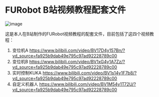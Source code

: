 # FURobot B站视频教程配套文件
![image](https://user-images.githubusercontent.com/5395193/229736625-be3af4aa-3dc4-45bf-8b18-3f309770b894.png)

这是本人在B站制作的FURobot视频教程的配套文件，目前包括了这四个视频教程：
1. 变位机A https://www.bilibili.com/video/BV17D4y157Bn/?vd_source=fa925b9dab49e795c97ad92228789c00
2. 变位机B https://www.bilibili.com/video/BV1xG4y1A7Zz/?vd_source=fa925b9dab49e795c97ad92228789c00
3. 实时控制KUKA https://www.bilibili.com/video/BV1s14y1F7b8/?vd_source=fa925b9dab49e795c97ad92228789c00
4. 自定义机器人 https://www.bilibili.com/video/BV1M54y1T72U/?vd_source=fa925b9dab49e795c97ad92228789c00
